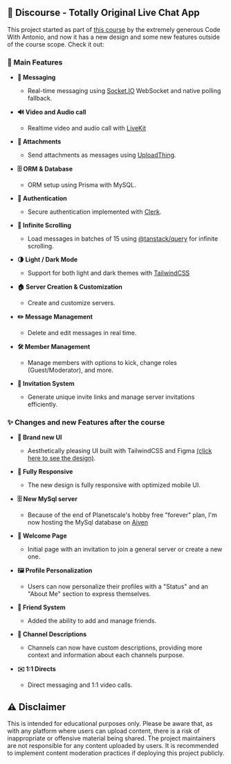 ## 🎉 Discourse - Totally Original Live Chat App

This project started as part of [this course](https://www.youtube.com/watch?v=ZbX4Ok9YX94) by the extremely generous Code With Antonio, and now it has a new design and some new features outside of the course scope. Check it out:

### 🚀 Main Features

- **💬 Messaging**
  - Real-time messaging using [Socket.IO](https://socket.io) WebSocket and native polling fallback.

- **🔊 Video and Audio call**
  - Realtime video and audio call with [LiveKit](https://livekit.io)

- **📎 Attachments**
  - Send attachments as messages using [UploadThing](https://uploadthing.com).

- **🗄️ ORM & Database**
  - ORM setup using Prisma with MySQL. 

- **🔐 Authentication**
  - Secure authentication implemented with [Clerk](https://clerk.com).

- **📜 Infinite Scrolling**
  - Load messages in batches of 15 using [@tanstack/query](https://tanstack.com/query/latest) for infinite scrolling.

- **🌗 Light / Dark Mode**
  - Support for both light and dark themes with [TailwindCSS](https://tailwindcss.com)

- **🏠 Server Creation & Customization**
  - Create and customize servers.

- **✏️ Message Management**
  - Delete and edit messages in real time.

- **🛠️ Member Management**
  - Manage members with options to kick, change roles (Guest/Moderator), and more.

- **🔗 Invitation System**
  - Generate unique invite links and manage server invitations efficiently.


### ✨ Changes and new Features after the course

- **💅 Brand new UI**
  - Aesthetically pleasing UI built with TailwindCSS and Figma [(click here to see the design)](https://www.figma.com/design/mW7pmuDuwELvesOq759VIC/Discourse?node-id=0-1&t=tAIdE2khFXYmdgcG-1).

- **📱 Fully Responsive**
  - The new design is fully responsive with optimized mobile UI.

- **🗄️ New MySql server**
  - Because of the end of Planetscale's hobby free "forever" plan, I'm now hosting the MySql database on [Aiven](https://aiven.io) 

- **👋 Welcome Page**
  - Initial page with an invitation to join a general server or create a new one.

- **🖼️ Profile Personalization**
  - Users can now personalize their profiles with a "Status" and an "About Me" section to express themselves.

- **🤝 Friend System**
  - Added the ability to add and manage friends.

- **📝 Channel Descriptions**
  - Channels can now have custom descriptions, providing more context and information about each channels purpose.

- **✉️ 1:1 Directs**
  - Direct messaging and 1:1 video calls.



## ⚠️ Disclaimer

This is intended for educational purposes only. Please be aware that, as with any platform where users can upload content, there is a risk of inappropriate or offensive material being shared. The project maintainers are not responsible for any content uploaded by users. It is recommended to implement content moderation practices if deploying this project publicly.
